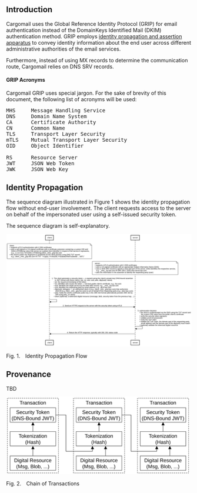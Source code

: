 ## Introduction

Cargomail uses the Global Reference Identity Protocol (GRIP) for email authentication instead of the DomainKeys Identified Mail (DKIM) authentication method. GRIP employs [identity propagation and assertion apparatus](https://github.com/cargomail-org/grip) to convey identity information about the end user across different administrative authorities of the email services.

Furthermore, instead of using MX records to determine the communication route, Cargomail relies on DNS SRV records.

#### GRIP Acronyms

Cargomail GRIP uses special jargon. For the sake of brevity of this document, the following list of acronyms will be used:
<pre>
MHS     Message Handling Service
DNS     Domain Name System
CA      Certificate Authority
CN      Common Name
TLS     Transport Layer Security
mTLS    Mutual Transport Layer Security
OID     Object Identifier

RS      Resource Server
JWT     JSON Web Token
JWK     JSON Web Key
</pre>

## Identity Propagation

The sequence diagram illustrated in Figure&nbsp;1 shows the identity propagation flow without end-user involvement. The client requests access to the server on behalf of the impersonated user using a self-issued security token.

The sequence diagram is self-explanatory.

<div>
    <img src=./self-issued_identity_propagation_flow.svg alt="Sequence Diagram">
</div>

<p class="figure">
    Fig.&nbsp;1.&emsp;Identity Propagation Flow
</p>

## Provenance

TBD

<div>
    <img src=./provenance.svg alt="Chain of Transactions" width="500">
</div>

<p class="figure">
Fig.&nbsp;2.&emsp;Chain of Transactions
</p>